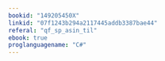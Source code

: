 ```yaml
---
bookid: "149205450X"
linkid: "07f1243b294a2117445addb3387bae44"
referal: "qf_sp_asin_til"
ebook: true
proglanguagename: "C#"
---
```

